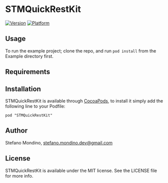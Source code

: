 # STMQuickRestKit

[![Version](http://cocoapod-badges.herokuapp.com/v/STMQuickRestKit/badge.png)](http://cocoadocs.org/docsets/STMQuickRestKit)
[![Platform](http://cocoapod-badges.herokuapp.com/p/STMQuickRestKit/badge.png)](http://cocoadocs.org/docsets/STMQuickRestKit)

## Usage

To run the example project; clone the repo, and run `pod install` from the Example directory first.

## Requirements

## Installation

STMQuickRestKit is available through [CocoaPods](http://cocoapods.org), to install
it simply add the following line to your Podfile:

    pod "STMQuickRestKit"

## Author

Stefano Mondino, stefano.mondino.dev@gmail.com

## License

STMQuickRestKit is available under the MIT license. See the LICENSE file for more info.

